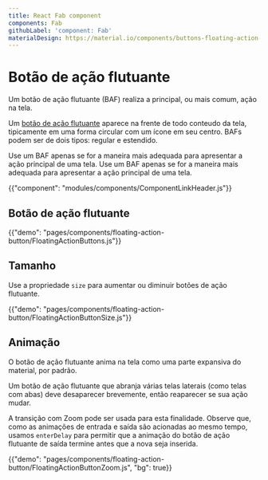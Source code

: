```yaml
---
title: React Fab component
components: Fab
githubLabel: 'component: Fab'
materialDesign: https://material.io/components/buttons-floating-action-button
---
```


# Botão de ação flutuante

<p class="description">Um botão de ação flutuante (BAF) realiza a principal, ou mais comum, ação na tela.</p>

Um [botão de ação flutuante](https://material.io/design/components/buttons-floating-action-button.html) aparece na frente de todo conteudo da tela, tipicamente em uma forma circular com um ícone em seu centro. BAFs podem ser de dois tipos: regular e estendido.

Use um BAF apenas se for a maneira mais adequada para apresentar a ação principal de uma tela. Use um BAF apenas se for a maneira mais adequada para apresentar a ação principal de uma tela.

{{"component": "modules/components/ComponentLinkHeader.js"}}

## Botão de ação flutuante

{{"demo": "pages/components/floating-action-button/FloatingActionButtons.js"}}

## Tamanho

Use a propriedade `size` para aumentar ou diminuir botões de ação flutuante.

{{"demo": "pages/components/floating-action-button/FloatingActionButtonSize.js"}}

## Animação

O botão de ação flutuante anima na tela como uma parte expansiva do material, por padrão.

Um botão de ação flutuante que abranja várias telas laterais (como telas com abas) deve desaparecer brevemente, então reaparecer se sua ação mudar.

A transição com Zoom pode ser usada para esta finalidade. Observe que, como as animações de entrada e saída são acionadas ao mesmo tempo, usamos `enterDelay` para permitir que a animação do botão de ação flutuante de saída termine antes que a nova seja inserida.

{{"demo": "pages/components/floating-action-button/FloatingActionButtonZoom.js", "bg": true}}
